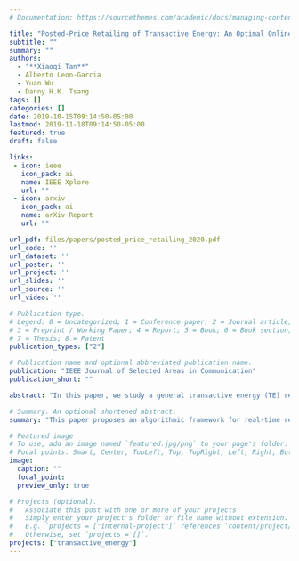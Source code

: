 ```yaml
---
# Documentation: https://sourcethemes.com/academic/docs/managing-content/

title: "Posted-Price Retailing of Transactive Energy: An Optimal Online Mechanism without Prediction"
subtitle: ""
summary: ""
authors:
  - "**Xiaoqi Tan**"
  - Alberto Leon-Garcia
  - Yuan Wu
  - Danny H.K. Tsang
tags: []
categories: []
date: 2019-10-15T09:14:50-05:00
lastmod: 2019-11-18T09:14:50-05:00
featured: true
draft: false

links:
 - icon: ieee
   icon_pack: ai
   name: IEEE Xplore
   url: ""
 - icon: arxiv
   icon_pack: ai
   name: arXiv Report
   url: ""

url_pdf: files/papers/posted_price_retailing_2020.pdf
url_code: ''
url_dataset: ''
url_poster: ''
url_project: ''
url_slides: ''
url_source: ''
url_video: ''

# Publication type.
# Legend: 0 = Uncategorized; 1 = Conference paper; 2 = Journal article;
# 3 = Preprint / Working Paper; 4 = Report; 5 = Book; 6 = Book section;
# 7 = Thesis; 8 = Patent
publication_types: ["2"]

# Publication name and optional abbreviated publication name.
publication: "IEEE Journal of Selected Areas in Communication"
publication_short: ""

abstract: "In this paper, we study a general transactive energy (TE) retailing problem in smart grids: A TE retailer (e.g., a utility company) publishes the energy price, which may vary over time. TE customers arrive in an arbitrary manner and may choose to either purchase a certain amount of energy based on the posted price, or leave without buying. Typical examples of such a setup include a transactive electric vehicle charging platform, or a general market-based demand-side management program, etc. We consider the setting where the customer arrival information is unknown (i.e., without prediction), and focus on maximizing the social welfare of the TE system through a posted-price mechanism (PPM) that runs in an online fashion with causal information only. We quantify the performance of the proposed PPM in the competitive analysis framework, and show that our proposed PPM is optimal in the sense that no other online mechanisms can achieve a better competitive ratio. We evaluate our theoretic results for the case of transactive electric vehicle charging. Our extensive experimental results show that the proposed PPM is competitive and robust against system uncertainties, and outperforms several existing benchmarks."

# Summary. An optional shortened abstract.
summary: "This paper proposes an algorithmic framework for real-time retailing of  transactive energy in smart grids. The advantage of the proposed algorithm is that no future information is needed. "

# Featured image
# To use, add an image named `featured.jpg/png` to your page's folder.
# Focal points: Smart, Center, TopLeft, Top, TopRight, Left, Right, BottomLeft, Bottom, BottomRight.
image:
  caption: ""
  focal_point:
  preview_only: true

# Projects (optional).
#   Associate this post with one or more of your projects.
#   Simply enter your project's folder or file name without extension.
#   E.g. `projects = ["internal-project"]` references `content/project/deep-learning/index.md`.
#   Otherwise, set `projects = []`.
projects: ["transactive_energy"]
---
```


